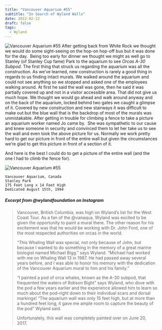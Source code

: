 ```yaml
---
title: "Vancouver Aquarium #55"
subtitle: "In Search of Wyland Walls"
date: 2012-02-22
draft: false
tags:
  - Wyland
---
```


![Vancouver Aquarium #55](../images/55-vancouver.jpg)
After getting back from White Rock we thought we would do some sight-seeing on the hop-on hop-off bus but it was done for the day.  Being too early for dinner we thought we might as well go to Stanley (of Stanley Cup fame) Park to the aquarium to see _Orcas A-30 Subpod_. The first thing that struck us regarding the aquarium was all the construction. As we’ve learned, new construction is rarely a good thing in regards to us finding intact murals. We walked around the aquarium and could not see anything so we stopped and asked one of the employees walking around. At first he said the wall was gone, then he said it was partially covered up and not in a visitor accessible area. That did not give us much hope. We thought we would go ahead and walk around anyway and on the back of the aquarium, locked behind two gates we caught a glimpse of it. Covered by new construction and new stairways it was difficult to make out but the blue wall that is the backdrop of most of the murals was unmistakable. After getting in trouble for climbing a fence to take a picture an aquarium worker named Jo came by.  She was sympathetic to our cause and knew someone in security and convinced them to let her take us to see the wall and even took the above picture for us. Normally we work pretty hard to get our picture in front of the entire wall but given the circumstances we’re glad to get this picture in front of a section of it.

And here is the best I could do to get a picture of the entire wall (and the one I had to climb the fence for).

![Vancouver Aquarium #55](../images/55-vancouver-1.jpg)

```
Vancouver Aquarium, Canada
Stanley Park
175 Feet Long x 14 Feet High
Dedicated August 15th, 1994
```

##### Excerpt from @wylandfoundation on Instagram

> Vancouver, British Columbia, was high on Wyland’s list for the West Coast Tour. As a fan of the @vanaqua, Wyland was excited to be given the opportunity to paint a mural there. The other reason for his excitement was that he would be working with Dr. John Ford, one of the most respected authorities on orcas in the world.  
> 
>“This Whaling Wall was special, not only because of John, but because I wanted to do something in the memory of a great marine biologist named Michael Bigg.” says Wyland. “Michael had worked with me on Whaling Wall 13 in 1987. He had passed away several years before, and I was able to honor his memory with the dedication of the Vancouver Aquarium mural to him and his family.”  
>
>“I painted a pod of orca whales, known as the A-30 subpod, that frequented the waters of Robson Bight” says Wyland, who dove with the pod a few years earlier and the experience allowed him to learn so much about the pod–right down to their individual scars and dorsal markings! “The aquarium wall was only 15 feet high, but at more than a hundred feet long, it gave me ample room to capture the beauty of the pod” Wyland said.  
>
>Unfortunately, this wall was completely painted over on June 20, 2017.
